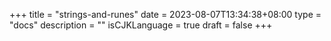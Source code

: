 +++
title = "strings-and-runes"
date = 2023-08-07T13:34:38+08:00
type = "docs"
description = ""
isCJKLanguage = true
draft = false
+++
